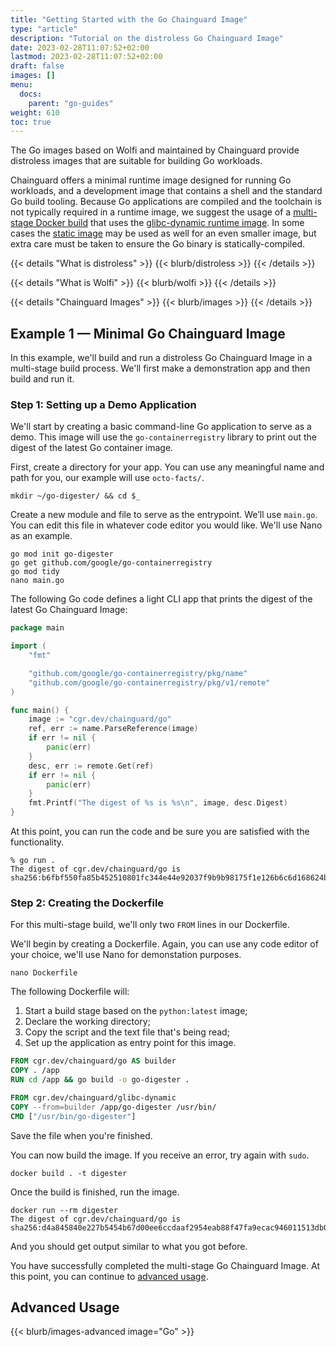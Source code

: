```yaml
---
title: "Getting Started with the Go Chainguard Image"
type: "article"
description: "Tutorial on the distroless Go Chainguard Image"
date: 2023-02-28T11:07:52+02:00
lastmod: 2023-02-28T11:07:52+02:00
draft: false
images: []
menu:
  docs:
    parent: "go-guides"
weight: 610
toc: true
---
```


The Go images based on Wolfi and maintained by Chainguard provide distroless images that are suitable for building Go workloads.

Chainguard offers a minimal runtime image designed for running Go workloads, and a development image that contains a shell and the standard Go build tooling. Because Go applications are compiled and the toolchain is not typically required in a runtime image, we suggest the usage of a [multi-stage Docker build](https://docs.docker.com/build/building/multi-stage/) that uses the [glibc-dynamic runtime image](chainguard/chainguard-images/reference/glibc-dynamic/overview/).
In some cases the [static image](chainguard/chainguard-images/reference/static/overview/) may be used as well for an even smaller image, but extra care must be taken to ensure the Go binary is statically-compiled.

{{< details "What is distroless" >}}
{{< blurb/distroless >}}
{{< /details >}}

{{< details "What is Wolfi" >}}
{{< blurb/wolfi >}}
{{< /details >}}

{{< details "Chainguard Images" >}}
{{< blurb/images >}}
{{< /details >}}

## Example 1 — Minimal Go Chainguard Image

In this example, we'll build and run a distroless Go Chainguard Image in a multi-stage build process. We'll first make a demonstration app and then build and run it.

### Step 1: Setting up a Demo Application

We'll start by creating a basic command-line Go application to serve as a demo. This image will use the `go-containerregistry` library to print out the digest of the latest Go container image.

First, create a directory for your app. You can use any meaningful name and path for you, our example will use `octo-facts/`.

```shell
mkdir ~/go-digester/ && cd $_
```

Create a new module and file to serve as the entrypoint. We’ll use `main.go`. You can edit this file in whatever code editor you would like. We'll use Nano as an example.

```shell
go mod init go-digester
go get github.com/google/go-containerregistry
go mod tidy
nano main.go
```

The following Go code defines a light CLI app that prints the digest of the latest Go Chainguard Image:

```go
package main

import (
	"fmt"

	"github.com/google/go-containerregistry/pkg/name"
	"github.com/google/go-containerregistry/pkg/v1/remote"
)

func main() {
	image := "cgr.dev/chainguard/go"
	ref, err := name.ParseReference(image)
	if err != nil {
		panic(err)
	}
	desc, err := remote.Get(ref)
	if err != nil {
		panic(err)
	}
	fmt.Printf("The digest of %s is %s\n", image, desc.Digest)
}
```

At this point, you can run the code and be sure you are satisfied with the functionality.

```shell
% go run .
The digest of cgr.dev/chainguard/go is sha256:b6fbf550fa85b452510801fc344e44e92037f9b9b98175f1e126b6c6d168624b
```

### Step 2: Creating the Dockerfile 

For this multi-stage build, we'll only two `FROM` lines in our Dockerfile.

We'll begin by creating a Dockerfile. Again, you can use any code editor of your choice, we'll use Nano for demonstation purposes. 

```shell
nano Dockerfile
```

The following Dockerfile will:

1. Start a build stage based on the `python:latest` image;
2. Declare the working directory;
3. Copy the script and the text file that's being read;
4. Set up the application as entry point for this image.

```Dockerfile
FROM cgr.dev/chainguard/go AS builder
COPY . /app
RUN cd /app && go build -o go-digester .

FROM cgr.dev/chainguard/glibc-dynamic
COPY --from=builder /app/go-digester /usr/bin/
CMD ["/usr/bin/go-digester"]
```

Save the file when you're finished.

You can now build the image. If you receive an error, try again with `sudo`.

```shell
docker build . -t digester
```

Once the build is finished, run the image.

```shell
docker run --rm digester
The digest of cgr.dev/chainguard/go is sha256:d4a845840e227b5454b67d00ee6ccdaaf2954eab88f47fa9ecac946011513db0
```

And you should get output similar to what you got before.

You have successfully completed the multi-stage Go Chainguard Image. At this point, you can continue to [advanced usage](#advanced-usage).

## Advanced Usage

{{< blurb/images-advanced image="Go" >}}
